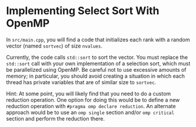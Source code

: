 # Implementing Select Sort With OpenMP

In `src/main.cpp`, you will find a code that initializes each rank with a random vector (named `sortvec`) of size `nvalues`.

Currently, the code calls `std::sort` to sort the vector.
You must replace the `std::sort` call with your own implementation of a selection sort, which must be parallelized using OpenMP.
Be careful not to use excessive amounts of memory; in particular, you should avoid creating a situation in which each thread has private variables that are of similar size to `sortvec`.

Hint: At some point, you will likely find that you need to do a custom reduction operation.
One option for doing this would be to define a new reduction operation with `#pragma omp declare reduction`.
An alternate approach would be to use an `omp single` section and/or `omp critical` section and perform the reduction there.